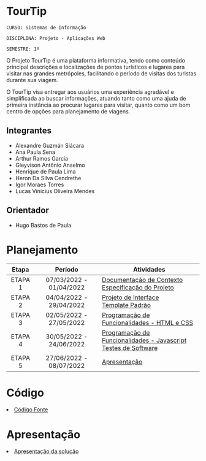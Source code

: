 # TourTip

`CURSO: Sistemas de Informação`

`DISCIPLINA: Projeto - Aplicações Web`

`SEMESTRE: 1º`

O Projeto TourTip é uma plataforma informativa, tendo como conteúdo principal descrições e localizações de pontos turísticos e lugares para visitar nas grandes metrópoles, facilitando o período de visitas dos turistas durante sua viagem.

O TourTip visa entregar aos usuários uma experiência agradável e simplificada ao buscar informações, atuando tanto como uma ajuda de primeira instância ao procurar lugares para visitar, quanto como um bom centro de opções para planejamento de viagens.

## Integrantes

* Alexandre Guzmán Siácara
* Ana Paula Sena
* Arthur Ramos Garcia
* Gleyvison Antônio Anselmo
* Henrique de Paula Lima
* Heron Da Silva Cendrethe
* Igor Moraes Torres
* Lucas Vinicius Oliveira Mendes

## Orientador

* Hugo Bastos de Paula

# Planejamento

| Etapa         | Período                   | Atividades |
|  :----:   |  :----:               | ----------- |
| ETAPA 1       | 07/03/2022 - 01/04/2022   |[Documentação de Contexto](docs/context.md) <br> [Especificação do Projeto](docs/especification.md) |
| ETAPA 2       | 04/04/2022 - 29/04/2022   |[Projeto de Interface](docs/interface.md) <br> [Template Padrão](docs/template.md) |
| ETAPA 3       | 02/05/2022 - 27/05/2022   |[Programação de Funcionalidades - HTML e CSS](docs/development.md) |
| ETAPA 4       | 30/05/2022 - 24/06/2022   |[Programação de Funcionalidades - Javascript](docs/development.md) <br> [Testes de Software ](docs/tests.md) |
| ETAPA 5       | 27/06/2022 - 08/07/2022   | [Apresentação](presentation/README.md) |

# Código

<li><a href="src/README.md"> Código Fonte</a></li>

# Apresentação

<li><a href="presentation/README.md"> Apresentação da solução</a></li>
